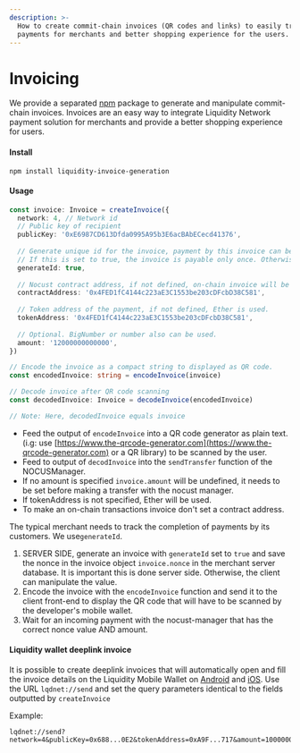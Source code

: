 ```yaml
---
description: >-
  How to create commit-chain invoices (QR codes and links) to easily track
  payments for merchants and better shopping experience for the users.
---
```


# Invoicing

We provide a separated [npm](https://www.npmjs.com/package/liquidity-invoice-generation) package to generate and manipulate commit-chain invoices. Invoices are an easy way to integrate Liquidity Network payment solution for merchants and provide a better shopping experience for users.

#### Install

```
npm install liquidity-invoice-generation
```

#### Usage

```typescript
const invoice: Invoice = createInvoice({
  network: 4, // Network id
  // Public key of recipient
  publicKey: '0xE6987CD613Dfda0995A95b3E6acBAbECecd41376',
  
  // Generate unique id for the invoice, payment by this invoice can be tracked by nonce.
  // If this is set to true, the invoice is payable only once. Otherwise the invoice is payable multiple-times.
  generateId: true,
  
  // Nocust contract address, if not defined, on-chain invoice will be generated.
  contractAddress: '0x4FED1fC4144c223aE3C1553be203cDFcbD38C581',
  
  // Token address of the payment, if not defined, Ether is used.
  tokenAddress: '0x4FED1fC4144c223aE3C1553be203cDFcbD38C581',
  
  // Optional. BigNumber or number also can be used.
  amount: '12000000000000',
})

// Encode the invoice as a compact string to displayed as QR code.  
const encodedInvoice: string = encodeInvoice(invoice)

// Decode invoice after QR code scanning
const decodedInvoice: Invoice = decodeInvoice(encodedInvoice)

// Note: Here, decodedInvoice equals invoice
```

* Feed the output of `encodeInvoice` into a QR code generator as plain text. \(i.g: use [https://www.the-qrcode-generator.com](https://www.the-qrcode-generator.com) or a QR library\) to be scanned by the user.
* Feed to output of `decodInvoice` into the `sendTransfer` function of the NOCUSManager. 
* If no amount is specified `invoice.amount` will be undefined, it needs to be set before making a transfer with the nocust manager.
* If tokenAddress is not specified, Ether will be used.
* To make an on-chain transactions invoice don't set a contract address. 

The typical merchant needs to track the completion of payments by its customers. We use`generateId`.

1. SERVER SIDE, generate an invoice with `generateId` set to `true` and save the nonce in the invoice object `invoice.nonce` in the merchant server database. It is important this is done server side. Otherwise, the client can manipulate the value. 
2. Encode the invoice with the `encodeInvoice` function and send it to the client front-end to display the QR code that will have to be scanned by the developer's mobile wallet. 
3. Wait for an incoming payment with the nocust-manager that has the correct nonce value AND amount.

#### Liquidity wallet deeplink invoice

It is possible to create deeplink invoices that will automatically open and fill the invoice details on the Liquidity Mobile Wallet on [Android](https://play.google.com/store/apps/details?id=com.liquiditynetwork.wallet) and [iOS](https://itunes.apple.com/ch/app/liquidity-network-wallet/id1395924630). Use the URL `lqdnet://send` and set the query parameters identical to the fields outputted by `createInvoice`

Example:

```text
lqdnet://send?network=4&publicKey=0x688...0E2&tokenAddress=0xA9F...717&amount=100000000
```


